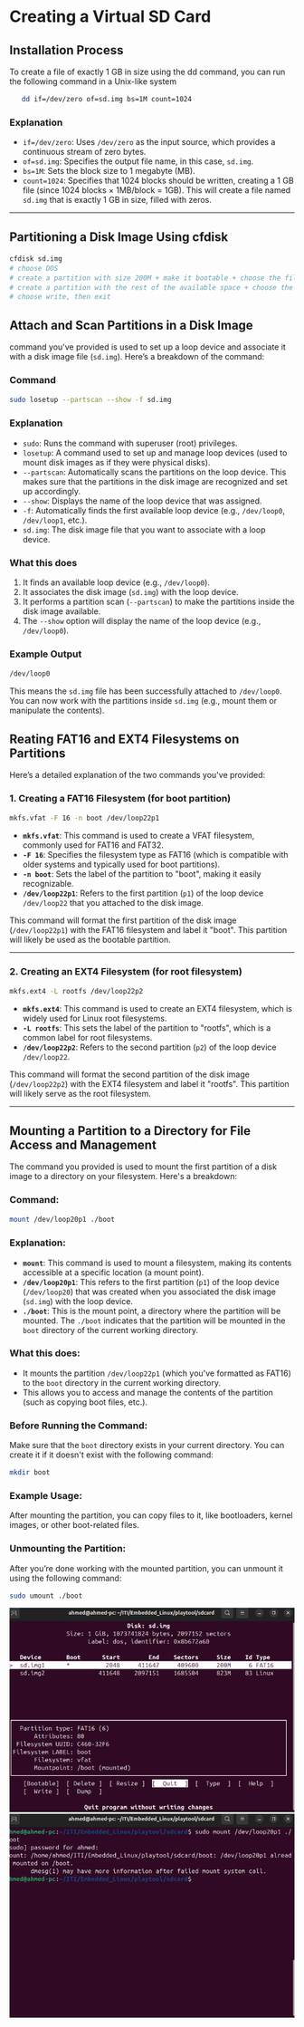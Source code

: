 # Creating a Virtual SD Card

## Installation Process

To create a file of exactly 1 GB in size using the dd command, you can run the following command in a Unix-like system

 ``` bash
    dd if=/dev/zero of=sd.img bs=1M count=1024
 ```

### Explanation

- `if=/dev/zero`: Uses `/dev/zero` as the input source, which provides a continuous stream of zero bytes.
- `of=sd.img`: Specifies the output file name, in this case, `sd.img`.
- `bs=1M`: Sets the block size to 1 megabyte (MB).
- `count=1024`: Specifies that 1024 blocks should be written, creating a 1 GB file (since 1024 blocks × 1MB/block = 1GB).
This will create a file named `sd.img` that is exactly 1 GB in size, filled with zeros.

---

## Partitioning a Disk Image Using cfdisk

``` bash
cfdisk sd.img
# choose DOS
# create a partition with size 200M + make it bootable + choose the filesystem as FAT16 (option 6)
# create a partition with the rest of the available space + choose the filesystem as EXT4 (option 83)
# choose write, then exit
```

## Attach and Scan Partitions in a Disk Image

command you've provided is used to set up a loop device and associate it with a disk image file (`sd.img`). Here’s a breakdown of the command:

### Command

```bash
sudo losetup --partscan --show -f sd.img
```

### Explanation

- `sudo`: Runs the command with superuser (root) privileges.
- `losetup`: A command used to set up and manage loop devices (used to mount disk images as if they were physical disks).
- `--partscan`: Automatically scans the partitions on the loop device. This makes sure that the partitions in the disk image are recognized and set up accordingly.
- `--show`: Displays the name of the loop device that was assigned.
- `-f`: Automatically finds the first available loop device (e.g., `/dev/loop0`, `/dev/loop1`, etc.).
- `sd.img`: The disk image file that you want to associate with a loop device.

### What this does

1. It finds an available loop device (e.g., `/dev/loop0`).
2. It associates the disk image (`sd.img`) with the loop device.
3. It performs a partition scan (`--partscan`) to make the partitions inside the disk image available.
4. The `--show` option will display the name of the loop device (e.g., `/dev/loop0`).

### Example Output

```bash
/dev/loop0
```

This means the `sd.img` file has been successfully attached to `/dev/loop0`. You can now work with the partitions inside `sd.img` (e.g., mount them or manipulate the contents).

## Reating FAT16 and EXT4 Filesystems on Partitions

Here’s a detailed explanation of the two commands you've provided:

### 1. **Creating a FAT16 Filesystem (for boot partition)**

```bash
mkfs.vfat -F 16 -n boot /dev/loop22p1
```

- **`mkfs.vfat`**: This command is used to create a VFAT filesystem, commonly used for FAT16 and FAT32.
- **`-F 16`**: Specifies the filesystem type as FAT16 (which is compatible with older systems and typically used for boot partitions).
- **`-n boot`**: Sets the label of the partition to "boot", making it easily recognizable.
- **`/dev/loop22p1`**: Refers to the first partition (`p1`) of the loop device `/dev/loop22` that you attached to the disk image.

This command will format the first partition of the disk image (`/dev/loop22p1`) with the FAT16 filesystem and label it "boot". This partition will likely be used as the bootable partition.

---

### 2. **Creating an EXT4 Filesystem (for root filesystem)**

```bash
mkfs.ext4 -L rootfs /dev/loop22p2
```

- **`mkfs.ext4`**: This command is used to create an EXT4 filesystem, which is widely used for Linux root filesystems.
- **`-L rootfs`**: This sets the label of the partition to "rootfs", which is a common label for root filesystems.
- **`/dev/loop22p2`**: Refers to the second partition (`p2`) of the loop device `/dev/loop22`.

This command will format the second partition of the disk image (`/dev/loop22p2`) with the EXT4 filesystem and label it "rootfs". This partition will likely serve as the root filesystem.

---



## Mounting a Partition to a Directory for File Access and Management
The command you provided is used to mount the first partition of a disk image to a directory on your filesystem. Here's a breakdown:

### Command:
```bash
mount /dev/loop20p1 ./boot
```

### Explanation:
- **`mount`**: This command is used to mount a filesystem, making its contents accessible at a specific location (a mount point).
- **`/dev/loop20p1`**: This refers to the first partition (`p1`) of the loop device (`/dev/loop20`) that was created when you associated the disk image (`sd.img`) with the loop device.
- **`./boot`**: This is the mount point, a directory where the partition will be mounted. The `./boot` indicates that the partition will be mounted in the `boot` directory of the current working directory.

### What this does:
- It mounts the partition `/dev/loop22p1` (which you've formatted as FAT16) to the `boot` directory in the current working directory.
- This allows you to access and manage the contents of the partition (such as copying boot files, etc.).

### Before Running the Command:
Make sure that the `boot` directory exists in your current directory. You can create it if it doesn't exist with the following command:
```bash
mkdir boot
```

### Example Usage:
After mounting the partition, you can copy files to it, like bootloaders, kernel images, or other boot-related files.

### Unmounting the Partition:
After you’re done working with the mounted partition, you can unmount it using the following command:
```bash
sudo umount ./boot
```

![Image description](img1.png)
![Image description](img2.png)